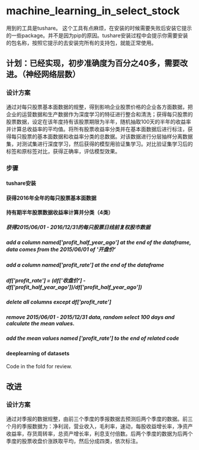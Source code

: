# machine_learning_in_select_stock



用到的工具是tushare。
这个工具有点麻烦，在安装的时候需要失败后安装它提示的一些package。并不是因为pip的原因。tushare安装过程中会提示你需要安装的包名称，按照它提示的去安装完所有的支持包，就能正常使用。

## 计划：已经实现，初步准确度为百分之40多，需要改进。（神经网络层数）
### 设计方案 
通过对每只股票基本面数据的规整，得到影响企业股票价格的企业各方面数据，把企业的运营数据和生产数据作为深度学习的特征进行整合和清洗；获得每只股票的股票数据，设定在该年度持有该股票期限为半年，随机抽取100天的半年的收益率并计算总收益率的平均值。将所有股票收益率分类并在基本面数据后进行标注，获得每只股票的基本面数据和收益率分类的总数据。对该数据进行分层抽样分离数据集，对测试集进行深度学习，然后获得的模型用验证集学习。对比验证集学习后的标签和原标签对比，获得正确率，评估模型效果。
### 步骤
#### tushare安装
#### 获得2016年全年的每只股票基本面数据
#### 持有期半年股票数据收益率计算并分类（4类）
##### 获得2015/06/01 - 2016/12/31的每只股票日线前复权股市数据
##### add a column named['profit_half_year_ago'] at the end of the dataframe, data comes from the 2015/06/01 of '开盘价'
##### add a column named['profit_rate'] at the end of the dataframe
##### df['profit_rate'] = (df['收盘价'] - df['profit_half_year_ago'])/df['profit_half_year_ago'])
##### delete all columns except df['profit_rate']
##### remove 2015/06/01 - 2015/12/31 data, random select 100 days and calculate the mean values.
##### add the mean values named ['profit_rate'] to the end of related code


#### deeplearning of datasets
   Code in the fold for review.
     
## 改进
### 设计方案
通过对季报的数据规整，由前三个季度的季报数据去预测后两个季度的数据。前三个月的季报数据为：净利润，营业收入，毛利率，速动，每股收益增长率，净资产收益率，存货周转率，总资产增长率，利息支付倍数。后两个季度的数据为后两个季度的股票收盘价涨跌取平均，然后分成四类，依次标注。

